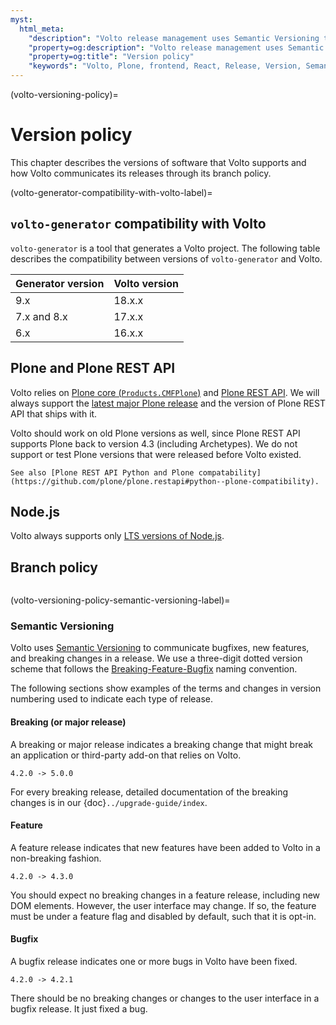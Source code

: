 ```yaml
---
myst:
  html_meta:
    "description": "Volto release management uses Semantic Versioning to communicate bugfixes, new features, and breaking changes."
    "property=og:description": "Volto release management uses Semantic Versioning to communicate bugfixes, new features, and breaking changes."
    "property=og:title": "Version policy"
    "keywords": "Volto, Plone, frontend, React, Release, Version, Semantic"
---
```


(volto-versioning-policy)=

# Version policy

This chapter describes the versions of software that Volto supports and how Volto communicates its releases through its branch policy.


(volto-generator-compatibility-with-volto-label)=

## `volto-generator` compatibility with Volto

`volto-generator` is a tool that generates a Volto project.
The following table describes the compatibility between versions of `volto-generator` and Volto.

| Generator version | Volto version |
|-------------------|---------------|
| 9.x               | 18.x.x        |
| 7.x and 8.x       | 17.x.x        |
| 6.x               | 16.x.x        |


## Plone and Plone REST API

Volto relies on [Plone core (`Products.CMFPlone`)](https://github.com/plone/Products.CMFPlone) and [Plone REST API](https://github.com/plone/plone.restapi).
We will always support the [latest major Plone release](https://plone.org/download/releases) and the version of Plone REST API that ships with it.

Volto should work on old Plone versions as well, since Plone REST API supports Plone back to version 4.3 (including Archetypes).
We do not support or test Plone versions that were released before Volto existed.

```{seealso}
See also [Plone REST API Python and Plone compatability](https://github.com/plone/plone.restapi#python--plone-compatibility).
```


## Node.js

Volto always supports only [LTS versions of Node.js](https://github.com/nodejs/release#release-schedule).


## Branch policy

```{include} ./branch-policy.md
```


(volto-versioning-policy-semantic-versioning-label)=

### Semantic Versioning

Volto uses [Semantic Versioning](https://semver.org/) to communicate bugfixes, new features, and breaking changes in a release.
We use a three-digit dotted version scheme that follows the [Breaking-Feature-Bugfix](
https://medium.com/sapioit/why-having-3-numbers-in-the-version-name-is-bad-92fc1f6bc73c) naming convention.

The following sections show examples of the terms and changes in version numbering used to indicate each type of release.


#### Breaking (or major release)

A breaking or major release indicates a breaking change that might break an application or third-party add-on that relies on Volto.

```text
4.2.0 -> 5.0.0
```

For every breaking release, detailed documentation of the breaking changes is in our {doc}`../upgrade-guide/index`.


#### Feature

A feature release indicates that new features have been added to Volto in a non-breaking fashion.

```text
4.2.0 -> 4.3.0
```

You should expect no breaking changes in a feature release, including new DOM elements.
However, the user interface may change.
If so, the feature must be under a feature flag and disabled by default, such that it is opt-in.


#### Bugfix

A bugfix release indicates one or more bugs in Volto have been fixed.

```text
4.2.0 -> 4.2.1
```

There should be no breaking changes or changes to the user interface in a bugfix release.
It just fixed a bug.
